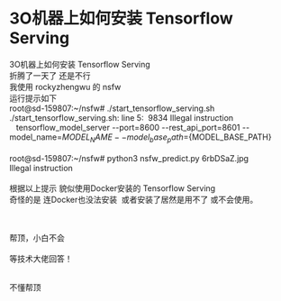 # 3O机器上如何安装 Tensorflow Serving


3O机器上如何安装 Tensorflow Serving<br />
折腾了一天了 还是不行<br />
我使用 rockyzhengwu 的 nsfw<br />
运行提示如下<br />
root@sd-159807:~/nsfw# ./start_tensorflow_serving.sh<br />
./start_tensorflow_serving.sh: line 5:&nbsp;&nbsp;9834 Illegal instruction&nbsp; &nbsp;&nbsp;&nbsp;tensorflow_model_server --port=8600 --rest_api_port=8601 --model_name=${MODEL_NAME} --model_base_path=${MODEL_BASE_PATH}<br />
<br />
root@sd-159807:~/nsfw# python3 nsfw_predict.py 6rbDSaZ.jpg<br />
Illegal instruction<br />
<br />
根据以上提示 貌似使用Docker安装的 Tensorflow Serving<br />
奇怪的是 连Docker也没法安装&nbsp;&nbsp;或者安装了居然是用不了 或不会使用。<br />
<br />
<br />


帮顶，小白不会<br />
<br />
等技术大佬回答！<br />
<br />
<img src="static/image/smiley/default/hug.gif" smilieid="13" border="0" alt="" /><img src="static/image/smiley/default/hug.gif" smilieid="13" border="0" alt="" /><img src="static/image/smiley/default/hug.gif" smilieid="13" border="0" alt="" />

不懂帮顶
